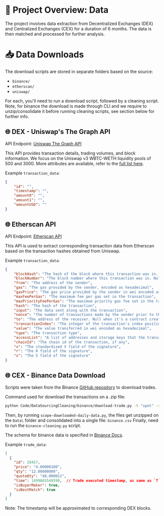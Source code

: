 # :file_folder: Project Overview: Data

The project involves data extraction from Decentralized Exchanges (DEX) and Centralized Exchanges (CEX) for a duration of 6 months. The data is then matched and processed for further analysis.

# :inbox_tray: Data Downloads 

The download scripts are stored in separate folders based on the source:

- `binance/`
- `etherscan/`
- `uniswap/`

For each, you'll need to run a download script, followed by a cleaning script. Note, for binance the download is made through CLI and we require to unzip/consolidate it before running cleaning scripts, see section below for further info.

## :globe_with_meridians: DEX - Uniswap's The Graph API 

API Endpoint: [Uniswap The Graph API](https://api.thegraph.com/subgraphs/name/uniswap/uniswap-v3)

This API provides transaction details, trading volumes, and block information. We focus on the Uniswap v3 WBTC-WETH liquidity pools of 500 and 3000. More attributes are available, refer to the [full list here](https://api.thegraph.com/subgraphs/name/uniswap/uniswap-v3/graphql?query=query+MyQuery+%7B%0A++pools%0A%7D).

Example `transaction_data`:
```json
{
    "id": "",
    "timestamp": "",
    "amount0": "",
    "amount1": "",
    "amountUSD": ""
}
```

## :globe_with_meridians: Etherscan API 

API Endpoint: [Etherscan API](https://api.etherscan.io/api)

This API is used to extract corresponding transaction data from Etherscan based on the transaction hashes obtained from Uniswap.

Example `transaction_data`:
```json
{
    "blockHash": "The hash of the block where this transaction was in. Null when it's a pending log",
    "blockNumber": "The block number where this transaction was in. Null when it's a pending log",
    "from": "The address of the sender",
    "gas": "The gas provided by the sender, encoded as hexadecimal",
    "gasPrice": "The gas price provided by the sender in wei encoded as hexadecimal",
    "maxFeePerGas": "The maximum fee per gas set in the transaction",
    "maxPriorityFeePerGas": "The maximum priority gas fee set in the transaction",
    "hash": "The hash of the transaction",
    "input": "The data sent along with the transaction",
    "nonce": "The number of transactions made by the sender prior to this one encoded as hexadecimal",
    "to": "The address of the receiver. Null when it's a contract creation transaction",
    "transactionIndex": "The integer of the transaction's index position that the log was created from. Null when it's a pending log",
    "value": "The value transferred in wei encoded as hexadecimal",
    "type": "The transaction type",
    "accessList": "A list of addresses and storage keys that the transaction plans to access",
    "chainId": "The chain id of the transaction, if any",
    "v": "The standardized V field of the signature",
    "r": "The R field of the signature",
    "s": "The S field of the signature"
}
```

## :globe_with_meridians: CEX - Binance Data Download 

Scripts were taken from the Binance [GitHub repository](https://github.com/binance/binance-public-data/blob/master/python/README.md) to download trades.

Command used for download the transactions on a .zip file:
```bash
python Code/DataSourcingCleaning/binance/download-trade.py -t "spot" -s "ETHBTC" -skip-monthly 1
```

Then, by running `scope-downloaded-daily-data.py`, the files get unzipped on the `Data\` folder and consolidated into a single file: `binance.csv`
Finally, need to run the `binance-cleaning.py` script.

The schema for binance data is specified in [Binance Docs](https://binance-docs.github.io/apidocs/spot/en/#old-trade-lookup-market_data).

Example `trade_data`:
```json
[
  {
    "id": 28457,
    "price": "4.00000100",
    "qty": "12.00000000",
    "quoteQty": "48.000012",
    "time": 1499865549590,  // Trade executed timestamp, as same as `T` in the stream
    "isBuyerMaker": true,
    "isBestMatch": true
  }
]
```
Note: The timestamp will be approximated to corresponding DEX blocks.
